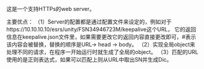 这是一个支持HTTPs的web server。

主要优点：
（1）Server的配置都是通过配置文件来设定的，例如对于https://10.10.10.10/esrs/unity/FSN34946723M/keepalive这个URL，
它的返回信息在keepalive.json文件里，如果需要更改它的返回内容直接更改即可，#表示该内容会被替换，替换的顺序是URL-> head -> body。
（2）实现全局object来处理不同的请求，在程序一开始运行时就生成了全局的object。
（3）匹配的URL使用的是正则表达式，如果可以匹配上则从URL中取出SN并生成Dic。
